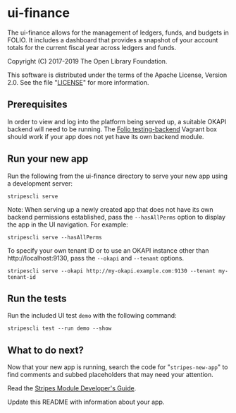 # ui-finance

The ui-finance allows for the management of ledgers, funds, and budgets in FOLIO. It includes a dashboard that provides a snapshot of your account totals for the current fiscal year across ledgers and funds.

Copyright (C) 2017-2019 The Open Library Foundation.

This software is distributed under the terms of the Apache License, Version 2.0. See the file "[LICENSE](LICENSE)"  for more information.

## Prerequisites

In order to view and log into the platform being served up, a suitable OKAPI backend will need to be running. The [Folio testing-backend](https://app.vagrantup.com/folio/boxes/testing-backend) Vagrant box should work if your app does not yet have its own backend module. 

## Run your new app

Run the following from the ui-finance directory to serve your new app using a development server:
```
stripescli serve
```

Note: When serving up a newly created app that does not have its own backend permissions established, pass the `--hasAllPerms` option to display the app in the UI navigation. For example:
```
stripescli serve --hasAllPerms
```

To specify your own tenant ID or to use an OKAPI instance other than http://localhost:9130, pass the `--okapi` and `--tenant` options.
```
stripescli serve --okapi http://my-okapi.example.com:9130 --tenant my-tenant-id
```

## Run the tests

Run the included UI test `demo` with the following command:
```
stripescli test --run demo --show
```

## What to do next?

Now that your new app is running, search the code for "`stripes-new-app`" to find comments and subbed placeholders that may need your attention.

Read the [Stripes Module Developer's Guide](https://github.com/folio-org/stripes-core/blob/master/doc/dev-guide.md).

Update this README with information about your app.
